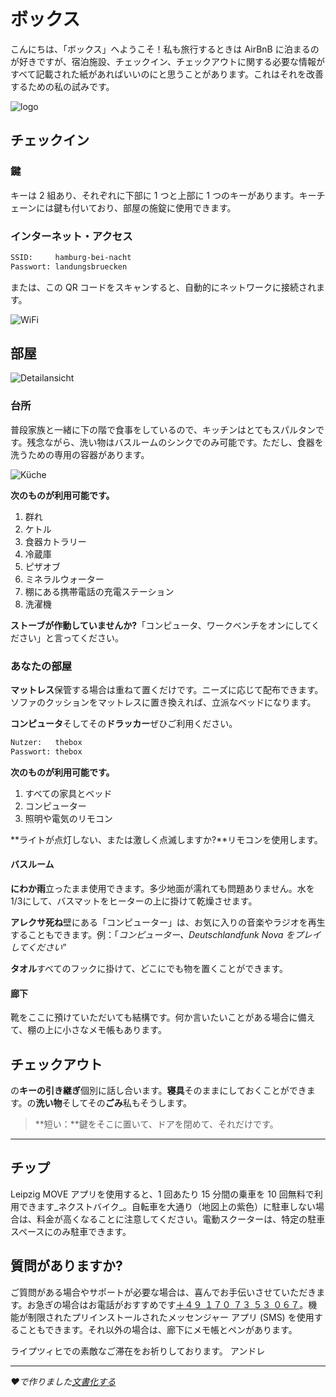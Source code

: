 # ボックス

こんにちは、「ボックス」へようこそ！私も旅行するときは AirBnB に泊まるのが好きですが、宿泊施設、チェックイン、チェックアウトに関する必要な情報がすべて記載された紙があればいいのにと思うことがあります。これはそれを改善するための私の試みです。

![logo](_media/artwork/thebox-logo-invert.svg ":size=400:align=center")

## チェックイン

### 鍵

キーは 2 組あり、それぞれに下部に 1 つと上部に 1 つのキーがあります。キーチェーンには鍵も付いており、部屋の施錠に使用できます。

### インターネット・アクセス

```txt
SSID:     hamburg-bei-nacht
Passwort: landungsbruecken
```

または、この QR コードをスキャンすると、自動的にネットワークに接続されます。

![WiFi](_media/wlan.png)

## 部屋

![Detailansicht](_media/thebox-map-detail.png)

### 台所

普段家族と一緒に下の階で食事をしているので、キッチンはとてもスパルタンです。残念ながら、洗い物はバスルームのシンクでのみ可能です。ただし、食器を洗うための専用の容器があります。

![Küche](_media/rooms/kueche.jpg ":size=200")

**次のものが利用可能です。**

1.  群れ
2.  ケトル
3.  食器カトラリー
4.  冷蔵庫
5.  ピザオブ
6.  ミネラルウォーター
7.  棚にある携帯電話の充電ステーション
8.  洗濯機

**ストーブが作動していませんか?**「コンピュータ、ワークベンチをオンにしてください」と言ってください。

### あなたの部屋

**マットレス**保管する場合は重ねて置くだけです。ニーズに応じて配布できます。ソファのクッションをマットレスに置き換えれば、立派なベッドになります。

**コンピュータ**そしてその**ドラッカー**ぜひご利用ください。

```txt
Nutzer:   thebox
Passwort: thebox
```

**次のものが利用可能です。**

1.  すべての家具とベッド
2.  コンピューター
3.  照明や電気のリモコン

**ライトが点灯しない、または激しく点滅しますか?**リモコンを使用します。

#### バスルーム

**にわか雨**立ったまま使用できます。多少地面が濡れても問題ありません。水を1/3にして、バスマットをヒーターの上に掛けて乾燥させます。

**アレクサ死ね**壁にある「コンピューター」は、お気に入りの音楽やラジオを再生することもできます。例：「_コンピューター、Deutschlandfunk Nova をプレイしてください_”

**タオル**すべてのフックに掛けて、どこにでも物を置くことができます。

#### 廊下

靴をここに預けていただいても結構です。何か言いたいことがある場合に備えて、棚の上に小さなメモ帳もあります。

## チェックアウト

の**キーの引き継ぎ**個別に話し合います。**寝具**そのままにしておくことができます。の**洗い物**そしてその**ごみ**私もそうします。

> **短い：**鍵をそこに置いて、ドアを閉めて、それだけです。

* * *

## チップ

Leipzig MOVE アプリを使用すると、1 回あたり 15 分間の乗車を 10 回無料で利用できます_ネクストバイク_。自転車を大通り（地図上の紫色）に駐車しない場合は、料金が高くなることに注意してください。電動スクーターは、特定の駐車スペースにのみ駐車できます。

## 質問がありますか?

ご質問がある場合やサポートが必要な場合は、喜んでお手伝いさせていただきます。お急ぎの場合はお電話がおすすめです<a href="tel:+491707353067">＋４９ １７０ ７３ ５３ ０６７</a>。機能が制限されたプリインストールされたメッセンジャー アプリ (SMS) を使用することもできます。それ以外の場合は、廊下にメモ帳とペンがあります。

ライプツィヒでの素敵なご滞在をお祈りしております。
アンドレ

* * *

_❤️で作りました[文書化する](https://docsify.js.org/)_
